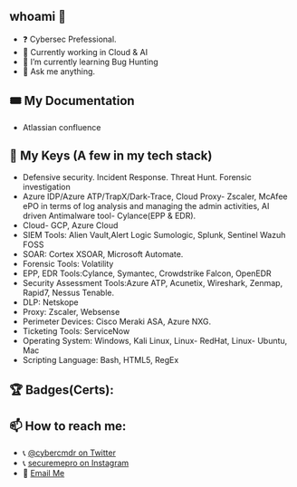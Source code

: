 ## whoami 👋

- ❓  Cybersec Prefessional. 
- 🔭 Currently working in Cloud & AI
- 🌱 I’m currently learning Bug Hunting
- 💬 Ask me anything. 

## 🎟 My Documentation
- Atlassian confluence

## 💪 My Keys (A few in my tech stack)
- Defensive security. Incident Response. Threat Hunt. Forensic investigation
- Azure IDP/Azure ATP/TrapX/Dark-Trace, Cloud Proxy- Zscaler, McAfee ePO in terms of log analysis and managing the admin activities, AI driven Antimalware tool- Cylance(EPP & EDR).
- Cloud- GCP, Azure Cloud
- SIEM Tools:	Alien Vault,Alert Logic Sumologic, Splunk, Sentinel Wazuh FOSS
- SOAR: Cortex XSOAR, Microsoft Automate.
- Forensic Tools:	Volatility
- EPP, EDR Tools:Cylance, Symantec, Crowdstrike Falcon, OpenEDR
- Security Assessment Tools:Azure ATP, Acunetix, Wireshark, Zenmap, Rapid7, Nessus Tenable.
- DLP:	Netskope
- Proxy:	Zscaler, Websense
- Perimeter Devices: Cisco Meraki ASA, Azure NXG.
- Ticketing Tools: ServiceNow
- Operating System:	Windows, Kali Linux, Linux- RedHat, Linux- Ubuntu, Mac
- Scripting Language:	Bash, HTML5, RegEx

## 🏆 Badges(Certs):
<p float="left">
 
</p>

## 📫 How to reach me:
- 📞 [@cybercmdr on Twitter](https://twitter.com/cybercmdr)
- 📞 [securemepro on Instagram](https://www.instagram.com/securemepro)
- 📨 [Email Me](securmeprouk@gmail.com)

